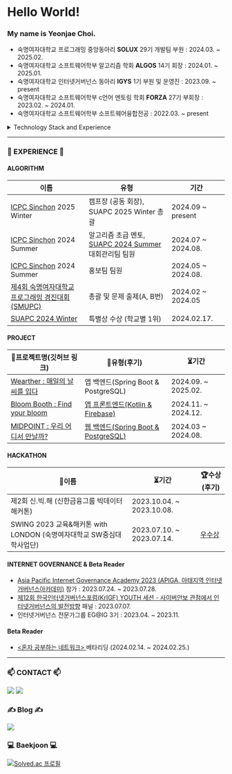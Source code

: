 # Hello World!

### My name is Yeonjae Choi.
- 숙명여자대학교 프로그래밍 중앙동아리 **SOLUX** 29기 개발팀 부원 : 2024.03. ~ 2025.02.
- 숙명여자대학교 소프트웨어학부 알고리즘 학회 **ALGOS** 14기 회장 : 2024.01. ~ 2025.01.
- 숙명여자대학교 인터넷거버넌스 동아리 **IGYS** 1기 부원 및 운영진 : 2023.09. ~ present
- 숙명여자대학교 소프트웨어학부 c언어 멘토링 학회 **FORZA** 27기 부회장 : 2023.02. ~ 2024.01.
- 숙명여자대학교 소프트웨어학부 소프트웨어융합전공 : 2022.03. ~  present

<details>
<summary>Technology Stack and Experience</summary>
<div markdown="1">       

#### Currently Using
<img src="https://img.shields.io/badge/Python-3776AB?style=for-the-badge&logo=Python&logoColor=white"> <img src="https://img.shields.io/badge/C++-00599C?style=for-the-badge&logo=C++&logoColor=white"> <img src="https://img.shields.io/badge/Java-007396?style=for-the-badge&logo=Java&logoColor=white"> 

#### Currently Studying

<img src="https://img.shields.io/badge/MySQL-4479A1?style=for-the-badge&logo=mysql&logoColor=white">
<img src="https://img.shields.io/badge/Spring-6DB33F?style=for-the-badge&logo=spring&logoColor=white">
<img src="https://img.shields.io/badge/Spring Boot-6DB33F?style=for-the-badge&logo=springboot&logoColor=white">
<img src="https://img.shields.io/badge/Kotlin-7F52FF?style=for-the-badge&logo=Kotlin&logoColor=white">

#### Tools
<img src="https://img.shields.io/badge/Git-F05032?style=for-the-badge&logo=Git&logoColor=white"> <img src="https://img.shields.io/badge/GitHub-181717?style=for-the-badge&logo=GitHub&logoColor=white"> 
<img src="https://img.shields.io/badge/Visual Studio-5C2D91?style=for-the-badge&logo=visualstudio&logoColor=white"> 
<img src="https://img.shields.io/badge/Visual Studio Code-007ACC?style=for-the-badge&logo=visualstudiocode&logoColor=white"> <img src="https://img.shields.io/badge/Intellij IDEA-000000?style=for-the-badge&logo=intellijidea&logoColor=white"> <img src="https://img.shields.io/badge/Android Studio-3DDC84?style=for-the-badge&logo=andriodstudio&logoColor=white"> 


</div>
</details>

---

### 💪 EXPERIENCE 💪 
#### ALGORITHM
| 이름 | 유형 | 기간 |
|-------|---|------|
| <a href="https://icpc-sinchon.io/">ICPC Sinchon</a> 2025 Winter | 캠프장 (공동 회장), SUAPC 2025 Winter 총괄 |  2024.09 ~ present |
| <a href="https://icpc-sinchon.io/">ICPC Sinchon</a> 2024 Summer | 알고리즘 초급 멘토, <a href="https://www.acmicpc.net/contest/view/1319">SUAPC 2024 Summer</a> 대회관리팀 팀원  |  2024.07 ~ 2024.08. |
| <a href="https://icpc-sinchon.io/">ICPC Sinchon</a> 2024 Summer | 홍보팀 팀원 |  2024.05 ~ 2024.08. |
| <a href="https://www.acmicpc.net/category/detail/4212">제4회 숙명여자대학교 프로그래밍 경진대회 (SMUPC)</a> | 총괄 및 문제 출제(A, B번) |2024.02 ~ 2024.05 |
| <a href="https://icpc-sinchon.io/suapc">SUAPC 2024 Winter</a> | 특별상 수상 (학교별 1위) |2024.02.17.|


#### PROJECT
| 🔗프로젝트명(깃허브 링크) | 🔗유형(후기) | ⏳기간 |
|-------|---|------|
| <a href="https://github.com/appsolve-solux/wearther_backend">Wearther : 매일의 날씨를 입다</a> | 앱 백엔드(Spring Boot & PostgreSQL) | 2024.09. ~ 2025.02. |
| <a href="https://github.com/Bloom-booth/BloomBooth">Bloom Booth : Find your bloom</a>| <a href="https://0yeonjae2.tistory.com/entry/%EB%AA%A8%EB%B0%94%EC%9D%BC%EC%86%8C%ED%94%84%ED%8A%B8%EC%9B%A8%EC%96%B4%F0%9F%92%90%EC%95%B1%ED%94%84%EB%A1%A0%ED%8A%B8-Find-your-bloom-Bloom-Blooth-%ED%9B%84%EA%B8%B0%F0%9F%A9%B7?category=576980">앱 프론트엔드(Kotlin & Firebase)</a> |  2024.11. ~ 2024.12. |
| <a href="https://github.com/Solucitation/midpoint-backend">MIDPOINT : 우리 어디서 만날까?</a> |<a href="https://0yeonjae2.tistory.com/entry/%F0%9F%92%AB%EC%B5%9C%EC%A0%81%EC%9D%98-%EB%A7%8C%EB%82%A8-%EC%9E%A5%EC%86%8C%EB%A5%BC-%EC%B0%BE%EC%95%84%EB%9D%BC-MIDPOINT-%ED%94%84%EB%A1%9C%EC%A0%9D%ED%8A%B8-%ED%9B%84%EA%B8%B0%F0%9F%92%99">웹 백엔드(Spring Boot & PostgreSQL)</a> |2024.03 ~ 2024.08.|

#### HACKATHON
| 📣이름 | ⏳기간 | 🏆수상(후기) |
|-------|------|----|
| 제2회 신.빅.해 (신한금융그룹 빅데이터 해커톤) |  2023.10.04. ~ 2023.10.08. |  |
| SWING 2023 교육&해커톤 with LONDON (숙명여자대학교 SW중심대학사업단) | 2023.07.10. ~ 2023.07.14.| <a href="https://0yeonjae2.tistory.com/entry/SWING-2023-%EA%B5%90%EC%9C%A1%EB%8D%B0%EC%9D%B4%ED%84%B0-%ED%95%B4%EC%BB%A4%ED%86%A4-with-LONDON-%ED%9B%84%EA%B8%B0">우수상</a> |

#### INTERNET GOVERNANCE & Beta Reader
- <a href="https://0yeonjae2.tistory.com/entry/APIGA-2023-%ED%9B%84%EA%B8%B0">Asia Pacific Internet Governance Academy 2023 (APIGA, 아태지역 인터넷거버넌스아카데미)</a> 참가 : 2023.07.24. ~ 2023.07.28.
- <a href="https://0yeonjae2.tistory.com/entry/KrIGF-2023-%ED%9B%84%EA%B8%B0">제12회 한국인터넷거버넌스포럼(KrIGF) YOUTH 세션 - 사이버안보 관점에서 인터넷거버넌스의 발전방향</a> 패널 : 2023.07.07.
- 인터넷거버넌스 전문가그룹 EG@IG 3기 : 2023.04. ~ 2023.11. 

#### Beta Reader
- <a href="https://0yeonjae2.tistory.com/entry/%EB%B2%A0%ED%83%80%EB%A6%AC%EB%8D%94-%ED%98%BC%EC%9E%90-%EA%B3%B5%EB%B6%80%ED%95%98%EB%8A%94-%EB%84%A4%ED%8A%B8%EC%9B%8C%ED%81%AC-%EB%B2%A0%ED%83%80%EB%A6%AC%EB%8D%94-%ED%9B%84%EA%B8%B0"> <혼자 공부하는 네트워크> </a> 베타리딩 (2024.02.14. ~ 2024.02.25.)

---
### 📫 CONTACT 📫
<a href="mailto:0yeonjae2@naver.com"><img src="https://img.shields.io/badge/Naver Mail-03C75A?style=flat-square&logo=Naver&logoColor=white&link=mailto:0yeonjae2@naver.com"/></a> <a href="mailto:0yeonjae2@sookmyung.ac.kr"><img src="https://img.shields.io/badge/Gmail-EA4335?style=flat-square&logo=Gmail&logoColor=white&link=mailto:0yeonjae2@sookmyung.ac.kr"/></a>

### ✍️ Blog ✍️
<a href="https://0yeonjae2.tistory.com/"><img src="https://img.shields.io/badge/Tistory-000000?style=flat-square&logo=Tistory&logoColor=white&link=https://0yeonjae2.tistory.com/"/></a> 

### 💻 Baekjoon 💻
[![Solved.ac
프로필](http://mazassumnida.wtf/api/v2/generate_badge?boj=0yeonjae2)](https://solved.ac/0yeonjae2/)


<!--
**yeonjae02/yeonjae02** is a ✨ _special_ ✨ repository because its `README.md` (this file) appears on your GitHub profile.

Here are some ideas to get you started:

- 🔭 I’m currently working on ...
- 🌱 I’m currently learning ...
- 👯 I’m looking to collaborate on ...
- 🤔 I’m looking for help with ...
- 💬 Ask me about ...
- 📫 How to reach me: ...
- 😄 Pronouns: ...
- ⚡ Fun fact: ...

#### Past Experience
<img src="https://img.shields.io/badge/HTML5-E34F26?style=for-the-badge&logo=HTML5&logoColor=white"> <img src="https://img.shields.io/badge/CSS3-572B6?style=for-the-badge&logo=CSS3&logoColor=white"> 
<img src="https://img.shields.io/badge/JavaScript-F7DF1E?style=for-the-badge&logo=JavaScript&logoColor=white"> <img src="https://img.shields.io/badge/C-A8B9CC?style=for-the-badge&logo=C&logoColor=white">
<img src="https://img.shields.io/badge/Microsoft Sql Server-CC2927?style=for-the-badge&logo=microsoftsqlserver&logoColor=white">

-->
